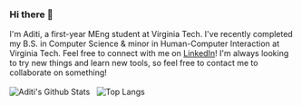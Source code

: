 ### Hi there 👋

I'm Aditi, a first-year MEng student at Virginia Tech. I've recently completed my B.S. in Computer Science & minor in Human-Computer Interaction at Virginia Tech. Feel free to connect with me on [LinkedIn](https://www.linkedin.com/in/aditi-diwan/)! I'm always looking to try new things and learn new tools, so feel free to contact me to collaborate on something!
<br/>
<br/>
![Aditi's Github Stats](https://github-readme-stats.vercel.app/api?username=aditi977&count_private=true&theme=dracula&showicons=true&card_width=420&hide_title=true)
&nbsp;
![Top Langs](https://github-readme-stats.vercel.app/api/top-langs/?username=aditi977&hide=jupyter+notebook&layout=compact&theme=dracula&card_width=420)


<!--
**aditi977/aditi977** is a ✨ _special_ ✨ repository because its `README.md` (this file) appears on your GitHub profile.

Here are some ideas to get you started:

- 🔭 I’m currently working on ...
- 🌱 I’m currently learning ...
- 👯 I’m looking to collaborate on ...
- 🤔 I’m looking for help with ...
- 💬 Ask me about ...
- 📫 How to reach me: ...
- 😄 Pronouns: ...
- ⚡ Fun fact: ...
-->
